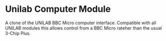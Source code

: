 # Unilab Computer Module
 A clone of the UNILAB BBC Micro computer interface.  Compatible with all UNILAB modules this allows control from a BBC Micro rateher than the usual 3-Chip Plus.
